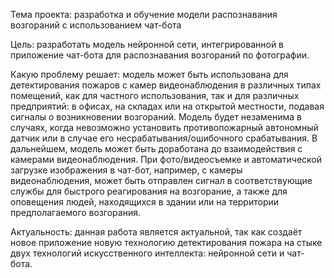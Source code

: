 Тема проекта: разработка и обучение модели распознавания возгораний с использованием чат-бота

Цель: разработать модель нейронной сети, интегрированной в приложение чат-бота для распознавания возгораний по фотографии. 

Какую проблему решает: модель может быть использована для детектирования пожаров с камер видеонаблюдения в различных типах помещений, как для частного использования, так и для различных предприятий: в офисах, на складах или на открытой местности, подавая сигналы о возникновении возгораний. Модель будет незаменима в случаях, когда невозможно установить противопожарный автономный датчик или в случае его несрабатывания/ошибочного срабатывания. В дальнейшем, модель может быть доработана до взаимодействия с камерами видеонаблюдения. При фото/видеосъемке и автоматической загрузке изображения в чат-бот, например, с камеры видеонаблюдения, может быть отправлен сигнал в соответствующие службы для быстрого реагирования на возгорание, а также для оповещения людей, находящихся в здании или на территории предполагаемого возгорания.

Актуальность: данная работа является актуальной, так как создаёт новое приложение новую технологию детектирования пожара на стыке двух технологий искусственного интеллекта: нейронной сети и чат-бота. 

